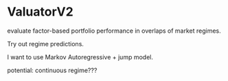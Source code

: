 # ValuatorV2

evaluate factor-based portfolio performance in overlaps of market regimes.

Try out regime predictions. 

I want to use Markov Autoregressive + jump model.

potential: continuous regime???

